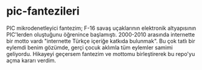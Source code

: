 # pic-fantezileri
PIC mikrodenetleyici fantezim; F-16 savaş uçaklarının elektronik altyapısının PIC'lerden oluştuğunu öğrenince başlamıştı. 2000-2010 arasında internette bir motto vardı "internette Türkçe içeriğe katkıda bulunmak".
Bu çok tatlı bir eylemdi benim gözümde, gerçi çocuk aklımla tüm eylemler samimi geliyordu. Hikayeyi geçersem fantezim ve mottomu birleştirerek bu repo'yu açma kararı verdim.
